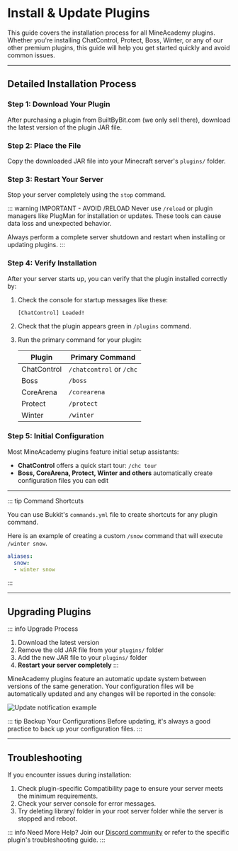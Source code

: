 # Install & Update Plugins

This guide covers the installation process for all MineAcademy plugins. Whether you're installing ChatControl, Protect, Boss, Winter, or any of our other premium plugins, this guide will help you get started quickly and avoid common issues.

---

## Detailed Installation Process

### Step 1: Download Your Plugin

After purchasing a plugin from BuiltByBit.com (we only sell there), download the latest version of the plugin JAR file.

### Step 2: Place the File

Copy the downloaded JAR file into your Minecraft server's `plugins/` folder.

### Step 3: Restart Your Server

Stop your server completely using the `stop` command.

::: warning IMPORTANT - AVOID /RELOAD
Never use `/reload` or plugin managers like PlugMan for installation or updates. These tools can cause data loss and unexpected behavior.

Always perform a complete server shutdown and restart when installing or updating plugins.
:::

### Step 4: Verify Installation

After your server starts up, you can verify that the plugin installed correctly by:

1. Check the console for startup messages like these:

   ```
   [ChatControl] Loaded!
   ```

2. Check that the plugin appears green in `/plugins` command.

3. Run the primary command for your plugin:

   | Plugin | Primary Command |
   |--------|----------------|
   | ChatControl | `/chatcontrol` or `/chc` |
   | Boss | `/boss` |
   | CoreArena | `/corearena` |
   | Protect | `/protect` |
   | Winter | `/winter` |

### Step 5: Initial Configuration

Most MineAcademy plugins feature initial setup assistants:

- **ChatControl** offers a quick start tour: `/chc tour`
- **Boss, CoreArena, Protect, Winter and others** automatically create configuration files you can edit

---

::: tip Command Shortcuts

You can use Bukkit's `commands.yml` file to create shortcuts for any plugin command.

Here is an example of creating a custom `/snow` command that will execute `/winter snow`.

```yaml
aliases:
  snow:
  - winter snow
```

:::

---

## Upgrading Plugins

::: info Upgrade Process
1. Download the latest version
2. Remove the old JAR file from your `plugins/` folder
3. Add the new JAR file to your `plugins/` folder
4. **Restart your server completely**
:::

MineAcademy plugins feature an automatic update system between versions of the same generation. Your configuration files will be automatically updated and any changes will be reported in the console:

![Update notification example](https://i.imgur.com/v5uydb8.png)

::: tip Backup Your Configurations
Before updating, it's always a good practice to back up your configuration files.
:::


---

## Troubleshooting

If you encounter issues during installation:

1. Check plugin-specific Compatibility page to ensure your server meets the minimum requirements.
2. Check your server console for error messages.
3. Try deleting library/ folder in your root server folder while the server is stopped and reboot.

::: info Need More Help?
Join our [Discord community](https://mineacademy.org/discord) or refer to the specific plugin's troubleshooting guide.
::: 